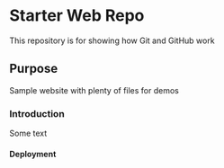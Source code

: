 # Starter Web Repo

This repository is for showing how Git and GitHub work

## Purpose

Sample website with plenty of files for demos

### Introduction

Some text

#### Deployment


